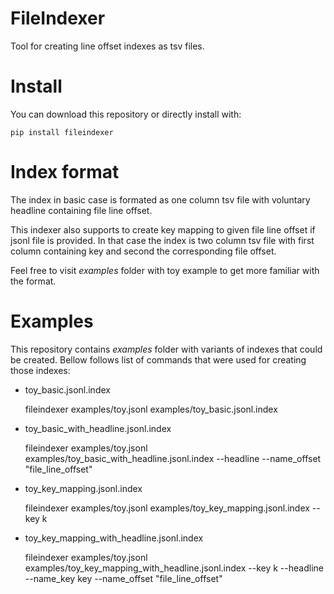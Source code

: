 # FileIndexer
Tool for creating line offset indexes as tsv files.

# Install

You can download this repository or directly install with:

    pip install fileindexer

# Index format
The index in basic case is formated as one column tsv file with voluntary headline containing file line offset.

This indexer also supports to create key mapping to given file line offset if jsonl file is provided. In that case the 
index is two column tsv file with first column containing key and second the corresponding file offset.

Feel free to visit <i>examples</i> folder with toy example to get more familiar with the format.

# Examples
This repository contains <i>examples</i> folder with variants of indexes that could be created. Bellow follows list of
commands that were used for creating those indexes:

* toy_basic.jsonl.index


    fileindexer examples/toy.jsonl examples/toy_basic.jsonl.index

* toy_basic_with_headline.jsonl.index


    fileindexer examples/toy.jsonl examples/toy_basic_with_headline.jsonl.index --headline --name_offset "file_line_offset"

* toy_key_mapping.jsonl.index


    fileindexer examples/toy.jsonl examples/toy_key_mapping.jsonl.index --key k

* toy_key_mapping_with_headline.jsonl.index


    fileindexer examples/toy.jsonl examples/toy_key_mapping_with_headline.jsonl.index --key k --headline --name_key key --name_offset "file_line_offset"
